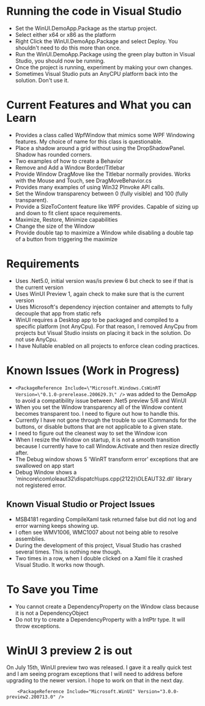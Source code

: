 # Running the code in Visual Studio
* Set the WinUI.DemoApp.Package as the startup project.
* Select either x64 or x86 as the platform
* Right Click the WinUI.DemoApp.Package and select Deploy.  You shouldn't need to do this more than once.
* Run the WinUI.DemoApp.Package using the green play button in Visual Studio, you should now be running.
* Once the project is running, experiment by making your own changes.
* Sometimes Visual Studio puts an AnyCPU platform back into the solution.  Don't use it.

# Current Features and What you can Learn
* Provides a class called WpfWindow that mimics some WPF Windowing features.  My choice of name for this class is questionable.
* Place a shadow around a grid without using the DropShadowPanel. Shadow has rounded corners.
* Two examples of how to create a Behavior
* Remove and Add a Window Border/Titlebar
* Provide Window DragMove like the Titlebar normally provides.  Works with the Mouse and Touch, see DragMoveBehavior.cs
* Provides many examples of using Win32 PInvoke API calls.
* Set the Window transparency between 0 (fully visible) and 100 (fully transparent).
* Provide a SizeToContent feature like WPF provides.  Capable of sizing up and down to fit client space requirements.
* Maximize, Restore, Minimize capabilities
* Change the size of the Window
* Provide double tap to maximize a Window while disabling a double tap of a button from triggering the maximize

# Requirements
* Uses .Net5.0, initial version was/is preview 6 but check to see if that is the current version
* Uses WinUI Preview 1, again check to make sure that is the current version
* Uses Microsoft's dependency injection container and attempts to fully decouple that app from static refs
* WinUI requires a Desktop app to be packaged and compiled to a specific platform (not AnyCpu). For that reason, I removed AnyCpu from projects but Visual Studio insists on placing it back in the solution.  Do not use AnyCpu.
* I have Nullable enabled on all projects to enforce clean coding practices.

# Known Issues (Work in Progress)
* `<PackageReference Include=\"Microsoft.Windows.CsWinRT Version=\"0.1.0-prerelease.200629.3\" />` was added to the DemoApp to avoid a compatibility issue between .Net5 preview 5/6 and WinUI
* When you set the Window transparency all of the Window content becomes transparent too.  I need to figure out how to handle this.
* Currently I have not gone through the trouble to use ICommands for the buttons, or disable buttons that are not applicable to a given state.
* I need to figure out the cleanest way to set the Window icon
* When I resize the Window on startup, it is not a smooth transition because I currently have to call Window.Activate and then resize directly after.
* The Debug window shows 5 'WinRT transform error' exceptions that are swallowed on app start
* Debug Window shows a 'mincore\com\oleaut32\dispatch\ups.cpp(2122)\OLEAUT32.dll' library not registered error.

## Known Visual Studio or Project Issues
* MSB4181 regarding CompileXaml task returned false but did not log and error warning keeps showing up.
* I often see WMV1006, WMC1007 about not being able to resolve assemblies.
* During the development of this project, Visual Studio has crashed several times.  This is nothing new though.
* Two times in a row, when I double clicked on a Xaml file it crashed Visual Studio.  It works now though.

# To Save you Time
* You cannot create a DependencyProperty on the Window class because it is not a DependencyObject
* Do not try to create a DependencyProperty with a IntPtr type.  It will throw exceptions.

# WinUI 3 preview 2 is out
On July 15th, WinUI preview two was released.  I gave it a really quick test and I am seeing program exceptions that I will need to
address before upgrading to the newer version.  I hope to work on that in the next day.
```
    <PackageReference Include="Microsoft.WinUI" Version="3.0.0-preview2.200713.0" />
```